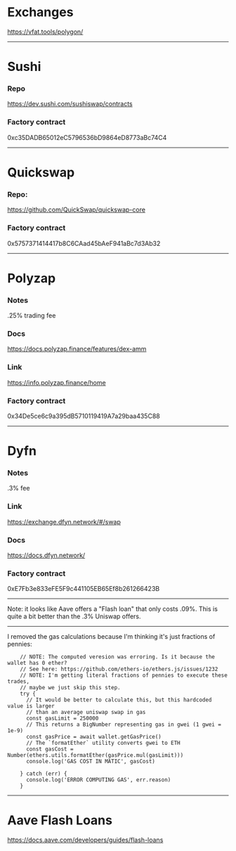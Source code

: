 # Exchanges
https://vfat.tools/polygon/

---------------
# Sushi

### Repo
https://dev.sushi.com/sushiswap/contracts

### Factory contract
0xc35DADB65012eC5796536bD9864eD8773aBc74C4

---------------
# Quickswap

### Repo:
https://github.com/QuickSwap/quickswap-core

### Factory contract
0x5757371414417b8C6CAad45bAeF941aBc7d3Ab32

---------------
# Polyzap

### Notes
.25% trading fee

### Docs
https://docs.polyzap.finance/features/dex-amm

### Link
https://info.polyzap.finance/home

### Factory contract
0x34De5ce6c9a395dB5710119419A7a29baa435C88

---------------
# Dyfn

### Notes
.3% fee

### Link
https://exchange.dfyn.network/#/swap

### Docs
https://docs.dfyn.network/

### Factory contract
0xE7Fb3e833eFE5F9c441105EB65Ef8b261266423B



----------------------------

Note: it looks like Aave offers a "Flash loan" that only costs .09%. This is quite
a bit better than the .3% Uniswap offers.



----------------------------

I removed the gas calculations because I'm thinking it's just fractions of pennies:

```
    // NOTE: The computed veresion was erroring. Is it because the wallet has 0 ether?
    // See here: https://github.com/ethers-io/ethers.js/issues/1232
    // NOTE: I'm getting literal fractions of pennies to execute these trades,
    // maybe we just skip this step.
    try {
      // It would be better to calculate this, but this hardcoded value is larger
      // than an average uniswap swap in gas
      const gasLimit = 250000
      // This returns a BigNumber representing gas in gwei (1 gwei = 1e-9)
      const gasPrice = await wallet.getGasPrice()
      // The `formatEther` utility converts gwei to ETH
      const gasCost = Number(ethers.utils.formatEther(gasPrice.mul(gasLimit)))
      console.log('GAS COST IN MATIC', gasCost)

    } catch (err) {
      console.log('ERROR COMPUTING GAS', err.reason)
    }
```


------------------------------------

# Aave Flash Loans
https://docs.aave.com/developers/guides/flash-loans